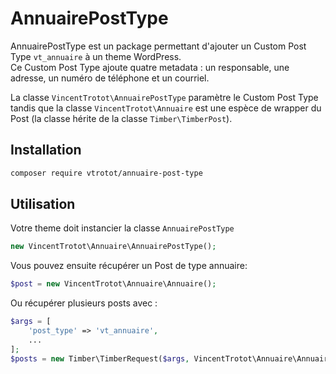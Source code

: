 # AnnuairePostType

AnnuairePostType est un package permettant d'ajouter un Custom Post Type `vt_annuaire` à un theme WordPress.  
Ce Custom Post Type ajoute quatre metadata : un responsable, une adresse, un numéro de téléphone et un courriel.

La classe `VincentTrotot\AnnuairePostType` paramètre le Custom Post Type tandis que la classe `VincentTrotot\Annuaire` est une espèce de wrapper du Post (la classe hérite de la classe `Timber\TimberPost`).

## Installation

```bash
composer require vtrotot/annuaire-post-type
```

## Utilisation

Votre theme doit instancier la classe `AnnuairePostType`

```php
new VincentTrotot\Annuaire\AnnuairePostType();
```

Vous pouvez ensuite récupérer un Post de type annuaire:

```php
$post = new VincentTrotot\Annuaire\Annuaire();
```

Ou récupérer plusieurs posts avec :

```php
$args = [
    'post_type' => 'vt_annuaire',
    ...
];
$posts = new Timber\TimberRequest($args, VincentTrotot\Annuaire\Annuaire::class);
```
